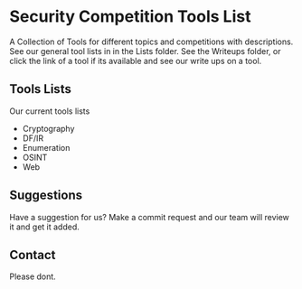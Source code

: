 # Security Competition Tools List
A Collection of Tools for different topics and competitions with descriptions. See our general tool lists in in the Lists folder. See the Writeups folder, or click the link of a tool if its available and see our write ups on a tool. 

## Tools Lists
Our current tools lists
 - Cryptography
 - DF/IR
 - Enumeration
 - OSINT
 - Web

## Suggestions
Have a suggestion for us? Make a commit request and our team will review it and get it added.

## Contact
Please dont.
